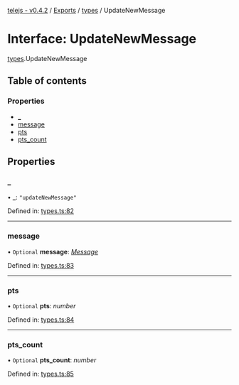 [telejs - v0.4.2](../README.md) / [Exports](../modules.md) / [types](../modules/types.md) / UpdateNewMessage

# Interface: UpdateNewMessage

[types](../modules/types.md).UpdateNewMessage

## Table of contents

### Properties

- [\_](types.updatenewmessage.md#_)
- [message](types.updatenewmessage.md#message)
- [pts](types.updatenewmessage.md#pts)
- [pts\_count](types.updatenewmessage.md#pts_count)

## Properties

### \_

• **\_**: ``"updateNewMessage"``

Defined in: [types.ts:82](https://github.com/telejs/telejs/blob/64a8dcf/src/types.ts#L82)

___

### message

• `Optional` **message**: [*Message*](../modules/types.md#message)

Defined in: [types.ts:83](https://github.com/telejs/telejs/blob/64a8dcf/src/types.ts#L83)

___

### pts

• `Optional` **pts**: *number*

Defined in: [types.ts:84](https://github.com/telejs/telejs/blob/64a8dcf/src/types.ts#L84)

___

### pts\_count

• `Optional` **pts\_count**: *number*

Defined in: [types.ts:85](https://github.com/telejs/telejs/blob/64a8dcf/src/types.ts#L85)
